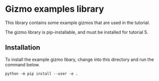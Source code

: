 # Gizmo examples library

This library contains some example gizmos that are used in the tutorial.

The gizmo library is pip-installable, and must be installed for tutorial 5.

## Installation

To install the example gizmo libary, change into this directory and run the command below.

```
python -m pip install --user -e .
```
